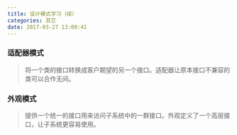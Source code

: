 ```yaml
---
title: 设计模式学习（续）
categories: 其它
date: 2017-03-27 13:09:41
---
```


### 适配器模式 ###
> 将一个类的接口转换成客户期望的另一个接口。适配器让原本接口不兼容的类可以合作无间。

### 外观模式 ###
> 提供一个统一的接口用来访问子系统中的一群接口。外观定义了一个高层接口，让子系统更容易使用。
